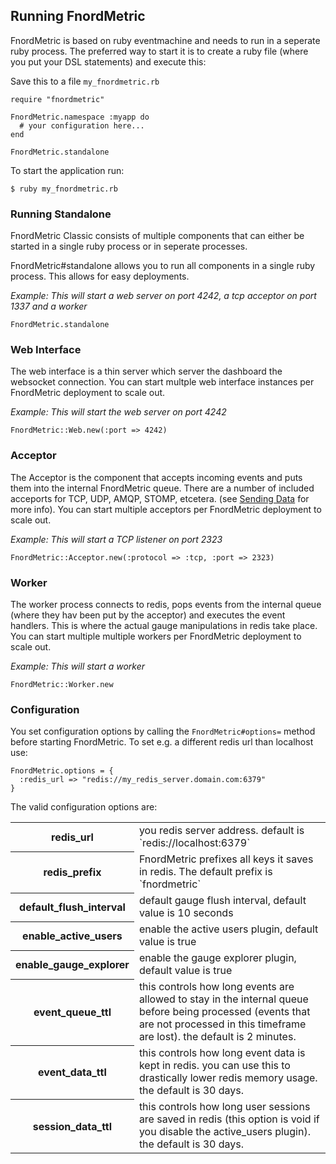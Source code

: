 Running FnordMetric
-------------------

FnordMetric is based on ruby eventmachine and needs to run in a seperate ruby process.
The preferred way to start it is to create a ruby file (where you put your DSL statements)
and execute this:

Save this to a file `my_fnordmetric.rb`

    require "fnordmetric"

    FnordMetric.namespace :myapp do
      # your configuration here...
    end

    FnordMetric.standalone

To start the application run:

    $ ruby my_fnordmetric.rb


### Running Standalone

FnordMetric Classic consists of multiple components that can either be started
in a single ruby process or in seperate processes.

FnordMetric#standalone allows you to run all components in a single ruby process.
This allows for easy deployments.

_Example: This will start a web server on port 4242, a tcp acceptor on port 1337 and a worker_

    FnordMetric.standalone


### Web Interface

The web interface is a thin server which server the dashboard the websocket connection.
You can start multple web interface instances per FnordMetric deployment to scale out.

_Example: This will start the web server on port 4242_

    FnordMetric::Web.new(:port => 4242)


### Acceptor

The Acceptor is the component that accepts incoming events and puts them into the internal
FnordMetric queue. There are a number of included acceports for TCP, UDP, AMQP, STOMP, etcetera.
(see [Sending Data](/documentation/classic_sending_data) for more info). You can start multiple
acceptors per FnordMetric deployment to scale out.

_Example: This will start a TCP listener on port 2323_

    FnordMetric::Acceptor.new(:protocol => :tcp, :port => 2323)


### Worker

The worker process connects to redis, pops events from the internal queue (where they hav
been put by the acceptor) and executes the event handlers. This is where the actual gauge
manipulations in redis take place. You can start multiple multiple workers per FnordMetric
deployment to scale out.

_Example: This will start a worker_

    FnordMetric::Worker.new


### Configuration

You set configuration options by calling the `FnordMetric#options=` method
before starting FnordMetric. To set e.g. a different redis url than localhost
use:

    FnordMetric.options = {
      :redis_url => "redis://my_redis_server.domain.com:6379"
    }

The valid configuration options are:

<table>
  <tr>
    <th>redis_url</th>
    <td>
      you redis server address. default is `redis://localhost:6379`
    </td>
  </tr>
  <tr>
    <th>redis_prefix</th>
    <td>
      FnordMetric prefixes all keys it saves in redis. The default prefix is `fnordmetric`
    </td>
  </tr>
  <tr>
    <th>default_flush_interval</th>
    <td>
      default gauge flush interval, default value is 10 seconds
    </td>
  </tr>
  <tr>
    <th>enable_active_users</th>
    <td>
      enable the active users plugin, default value is true
    </td>
  </tr>
  <tr>
    <th>enable_gauge_explorer</th>
    <td>
      enable the gauge explorer plugin, default value is true
    </td>
  </tr>
  <tr>
    <th>event_queue_ttl</th>
    <td>
      this controls how long events are allowed to stay in the internal queue
      before being processed (events that are not processed in this timeframe
      are lost). the default is 2 minutes.
    </td>
  </tr>
  <tr>
    <th>event_data_ttl</th>
    <td>
      this controls how long event data is kept in redis. you can use this
      to drastically lower redis memory usage. the default is 30 days.
    </td>
  </tr>
  <tr>
    <th>session_data_ttl</th>
    <td>
      this controls how long user sessions are saved in redis (this
      option is void if you disable the active_users plugin). the default is
      30 days.
    </td>
  </tr>
</table>
<br />
